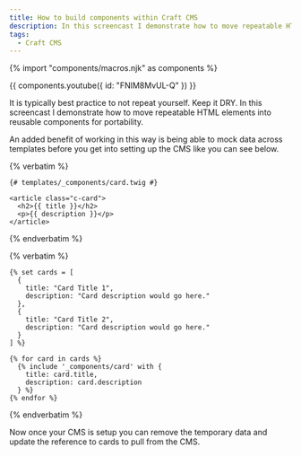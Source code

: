 ```yaml
---
title: How to build components within Craft CMS
description: In this screencast I demonstrate how to move repeatable HTML elements into reusable components for portability.
tags:
  - Craft CMS
---
```

{% import "components/macros.njk" as components %}

{{ components.youtube({ id: "FNIM8MvUL-Q" }) }}

It is typically best practice to not repeat yourself. Keep it DRY. In this screencast I demonstrate how to move repeatable HTML elements into reusable components for portability.

An added benefit of working in this way is being able to mock data across templates before you get into setting up the CMS like you can see below.

{% verbatim %}
```twig
{# templates/_components/card.twig #}

<article class="c-card">
  <h2>{{ title }}</h2>
  <p>{{ description }}</p>
</article>
```
{% endverbatim %}

{% verbatim %}
```twig
{% set cards = [
  {
    title: "Card Title 1",
    description: "Card description would go here."
  },
  {
    title: "Card Title 2",
    description: "Card description would go here."
  }
] %}

{% for card in cards %}
  {% include '_components/card' with {
    title: card.title,
    description: card.description
  } %}
{% endfor %}
```
{% endverbatim %}

Now once your CMS is setup you can remove the temporary data and update the reference to cards to pull from the CMS.
